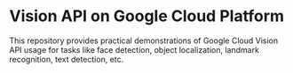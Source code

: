 # Vision API on Google Cloud Platform
This repository provides practical demonstrations of Google Cloud Vision API usage for tasks like face detection, object localization, landmark recognition, text detection, etc.
